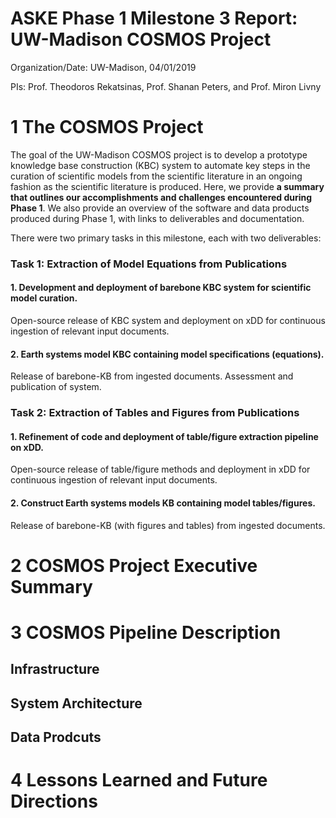 # ASKE Phase 1 Milestone 3 Report: UW-Madison COSMOS Project
Organization/Date: UW-Madison, 04/01/2019

PIs: Prof. Theodoros Rekatsinas, Prof. Shanan Peters, and Prof. Miron Livny

# 1 The COSMOS Project
The goal of the UW-Madison COSMOS project is to develop a prototype knowledge base construction (KBC) system to automate key steps in the curation of scientific models from the scientific literature in an ongoing fashion as the scientific literature is produced. Here, we provide **a summary that outlines our accomplishments and challenges encountered during Phase 1**. We also provide an overview of the software and data products produced during Phase 1, with links to deliverables and documentation.

There were two primary tasks in this milestone, each with two deliverables:

###  Task 1: Extraction of Model Equations from Publications
#### 1. Development and deployment of barebone KBC system for scientific model curation.
Open-source release of KBC system and deployment on xDD for continuous ingestion of relevant input documents.

#### 2. Earth systems model KBC containing model specifications (equations).
Release of barebone-KB from ingested documents. Assessment and publication of system.

### Task 2: Extraction of Tables and Figures from Publications
#### 1. Refinement of code and deployment of table/figure extraction pipeline on xDD.
Open-source release of table/figure methods and deployment in xDD for continuous ingestion of relevant input documents.

#### 2. Construct Earth systems models KB containing model tables/figures.
Release of barebone-KB (with figures and tables) from ingested documents.

# 2 COSMOS Project Executive Summary
## 

# 3 COSMOS Pipeline Description
## Infrastructure

## System Architecture

## Data Prodcuts

# 4 Lessons Learned and Future Directions

